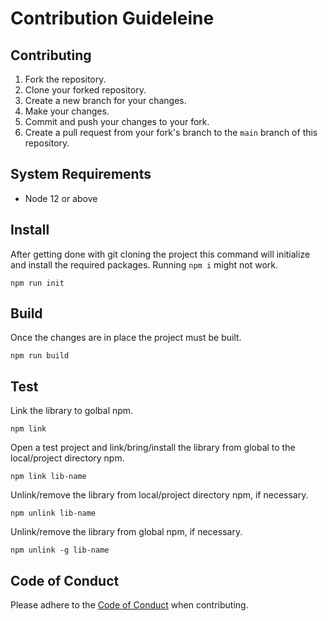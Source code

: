 # Contribution Guideleine 

## Contributing
1. Fork the repository.
2. Clone your forked repository.
3. Create a new branch for your changes.
4. Make your changes.
5. Commit and push your changes to your fork.
6. Create a pull request from your fork's branch to the `main` branch of this repository.
<!-- - Create your own branch
- Pull all the changes from main to your branch `git pull origin main`
- Put your changes 
- Add, Commit and Push your branch
- Create a pull request on the main branch from your branch. Don't forget to mention the issue id and changes you have made. -->

## System Requirements
- Node 12 or above

## Install 
After getting done with git cloning the project this command will initialize and install the required packages. Running `npm i` might not work.
```console
npm run init
```

## Build 
Once the changes are in place the project must be built.
```console
npm run build
```
## Test
Link the library to golbal npm.
```console
npm link
```
Open a test project and link/bring/install the library from global to the local/project directory npm.
```console
npm link lib-name
```

Unlink/remove the library from local/project directory npm, if necessary.
```console
npm unlink lib-name
```

Unlink/remove the library from global npm, if necessary.
```console
npm unlink -g lib-name
```

## Code of Conduct
Please adhere to the [Code of Conduct](CODE_OF_CONDUCT.md) when contributing.
